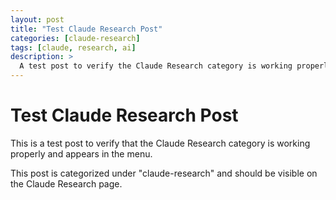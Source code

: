 ```yaml
---
layout: post
title: "Test Claude Research Post"
categories: [claude-research]
tags: [claude, research, ai]
description: >
  A test post to verify the Claude Research category is working properly.
---
```


# Test Claude Research Post

This is a test post to verify that the Claude Research category is working properly and appears in the menu.

This post is categorized under "claude-research" and should be visible on the Claude Research page.